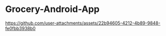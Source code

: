 # Grocery-Android-App

https://github.com/user-attachments/assets/22b94605-4212-4b89-9848-fe0fbb3938b0

